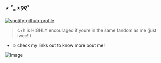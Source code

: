 ## ⋆ ˚｡⋆୨୧˚
[![spotify-github-profile](https://spotify-github-profile.kittinanx.com/api/view?uid=31px23muq2op5fspxzo2b2rkokbe&cover_image=true&theme=novatorem&show_offline=false&background_color=121212&interchange=false&bar_color=5fb4b3&bar_color_cover=false)](https://github.com/kittinan/spotify-github-profile)

> c+h is HIGHLY encouraged if youre in the same fandom as me (just iwec!!)
- ✩ check my links out to know more bout me! 
  
![Image](https://github.com/user-attachments/assets/402ebdb0-0b26-438d-9529-a47ea185e0f7)
